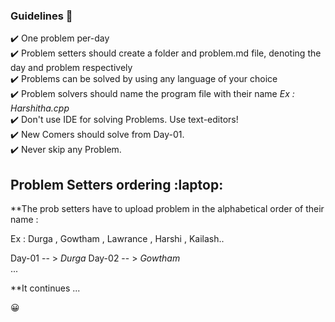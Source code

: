 ### Guidelines 🎌  <br>
:heavy_check_mark: One problem per-day <br>
:heavy_check_mark: Problem setters should create a folder and problem.md file, denoting the day and problem respectively <br>
:heavy_check_mark: Problems can be solved by using any language of your choice <br>
:heavy_check_mark: Problem solvers should name the program file with their name  *Ex : Harshitha.cpp* <br>
:heavy_check_mark: Don't use IDE for solving Problems. Use text-editors! <br>
:heavy_check_mark: New Comers should solve from Day-01.<br>
:heavy_check_mark: Never skip any Problem.

## Problem Setters ordering  :laptop:

**The prob setters have to upload problem in the alphabetical order of their name : <br> 

Ex : Durga , Gowtham , Lawrance , Harshi , Kailash.. 

Day-01 -- > *Durga*
Day-02 -- > *Gowtham* <br> ...

**It continues ...

:grinning:
